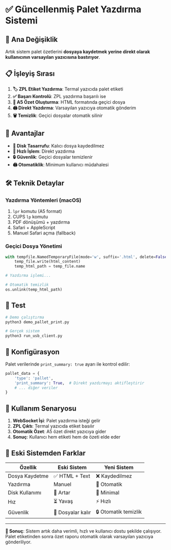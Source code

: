 # ✅ Güncellenmiş Palet Yazdırma Sistemi

## 🔄 **Ana Değişiklik**
Artık sistem palet özetlerini **dosyaya kaydetmek yerine direkt olarak kullanıcının varsayılan yazıcısına bastırıyor**.

## 📋 **İşleyiş Sırası**

1. **🏷️ ZPL Etiket Yazdırma**: Termal yazıcıda palet etiketi
2. **✅ Başarı Kontrolü**: ZPL yazdırma başarılı ise
3. **📄 A5 Özet Oluşturma**: HTML formatında geçici dosya
4. **🖨️ Direkt Yazdırma**: Varsayılan yazıcıya otomatik gönderim
5. **🗑️ Temizlik**: Geçici dosyalar otomatik silinir

## 🎯 **Avantajlar**

- **💾 Disk Tasarrufu**: Kalıcı dosya kaydedilmez
- **🚀 Hızlı İşlem**: Direkt yazdırma
- **🔒 Güvenlik**: Geçici dosyalar temizlenir
- **🖨️ Otomatiklik**: Minimum kullanıcı müdahalesi

## 🛠️ **Teknik Detaylar**

### Yazdırma Yöntemleri (macOS)
1. `lpr` komutu (A5 format)
2. CUPS `lp` komutu
3. PDF dönüşümü + yazdırma
4. Safari + AppleScript
5. Manuel Safari açma (fallback)

### Geçici Dosya Yönetimi
```python
with tempfile.NamedTemporaryFile(mode='w', suffix='.html', delete=False, encoding='utf-8') as temp_file:
    temp_file.write(html_content)
    temp_html_path = temp_file.name

# Yazdırma işlemi...

# Otomatik temizlik
os.unlink(temp_html_path)
```

## 🧪 **Test**

```bash
# Demo çalıştırma
python3 demo_pallet_print.py

# Gerçek sistem
python3 run_usb_client.py
```

## 🔧 **Konfigürasyon**

Palet verilerinde `print_summary: true` ayarı ile kontrol edilir:

```python
pallet_data = {
    'type': 'pallet',
    'print_summary': True,  # Direkt yazdırmayı aktifleştirir
    # ... diğer veriler
}
```

## 📱 **Kullanım Senaryosu**

1. **WebSocket İşi**: Palet yazdırma isteği gelir
2. **ZPL Çıktı**: Termal yazıcıda etiket basılır
3. **Otomatik Özet**: A5 özet direkt yazıcıya gider
4. **Sonuç**: Kullanıcı hem etiketi hem de özeti elde eder

## 🔄 **Eski Sistemden Farklar**

| Özellik | Eski Sistem | Yeni Sistem |
|---------|-------------|-------------|
| Dosya Kaydetme | ✅ HTML + Text | ❌ Kaydedilmez |
| Yazdırma | Manuel | 🤖 Otomatik |
| Disk Kullanımı | 📁 Artar | 💾 Minimal |
| Hız | ⏳ Yavaş | ⚡ Hızlı |
| Güvenlik | 📄 Dosyalar kalır | 🔒 Otomatik temizlik |

---

**🎯 Sonuç**: Sistem artık daha verimli, hızlı ve kullanıcı dostu şekilde çalışıyor. Palet etiketinden sonra özet raporu otomatik olarak varsayılan yazıcıya gönderiliyor.
